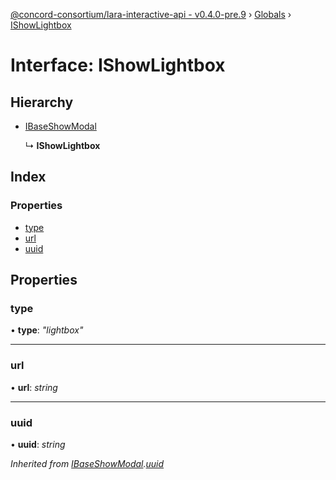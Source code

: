 [@concord-consortium/lara-interactive-api - v0.4.0-pre.9](../README.md) › [Globals](../globals.md) › [IShowLightbox](ishowlightbox.md)

# Interface: IShowLightbox

## Hierarchy

* [IBaseShowModal](ibaseshowmodal.md)

  ↳ **IShowLightbox**

## Index

### Properties

* [type](ishowlightbox.md#type)
* [url](ishowlightbox.md#url)
* [uuid](ishowlightbox.md#uuid)

## Properties

###  type

• **type**: *"lightbox"*

___

###  url

• **url**: *string*

___

###  uuid

• **uuid**: *string*

*Inherited from [IBaseShowModal](ibaseshowmodal.md).[uuid](ibaseshowmodal.md#uuid)*
